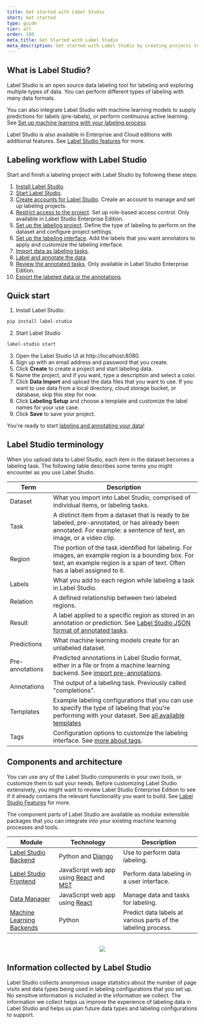 ```yaml
---
title: Get started with Label Studio
short: Get started
type: guide
tier: all
order: 100
meta_title: Get Started with Label Studio
meta_description: Get started with Label Studio by creating projects to label and annotate data for machine learning and data science models.
---
```


## What is Label Studio?

Label Studio is an open source data labeling tool for labeling and exploring multiple types of data. You can perform different types of labeling with many data formats. 

You can also integrate Label Studio with machine learning models to supply predictions for labels (pre-labels), or perform continuous active learning. See [Set up machine learning with your labeling process](ml.html). 

Label Studio is also available in Enterprise and Cloud editions with additional features. See [Label Studio features](label_studio_compare.html) for more.

## Labeling workflow with Label Studio

Start and finish a labeling project with Label Studio by following these steps:

1. [Install Label Studio](install.html).
2. [Start Label Studio](start.html).
2. [Create accounts for Label Studio](signup.html). Create an account to manage and set up labeling projects.
3. <i class='ent'></i> [Restrict access to the project](manage_users.html). Set up role-based access control. Only available in Label Studio Enterprise Edition.
4. [Set up the labeling project](setup_project.html). Define the type of labeling to perform on the dataset and configure project settings.
5. [Set up the labeling interface](setup.html). Add the labels that you want annotators to apply and customize the labeling interface. 
6. [Import data as labeling tasks](tasks.html).
7. [Label and annotate the data](labeling.html). 
8. <i class='ent'></i> [Review the annotated tasks](quality.html). Only available in Label Studio Enterprise Edition.
9. [Export the labeled data or the annotations](export.html).


## Quick start

1. Install Label Studio:
```bash
pip install label-studio
```
2. Start Label Studio
```bash
label-studio start
```
3. Open the Label Studio UI at http://localhost:8080. 
4. Sign up with an email address and password that you create.
5. Click **Create** to create a project and start labeling data.
6. Name the project, and if you want, type a description and select a color.
7. Click **Data Import** and upload the data files that you want to use. If you want to use data from a local directory, cloud storage bucket, or database, skip this step for now.
8. Click **Labeling Setup** and choose a template and customize the label names for your use case. 
9. Click **Save** to save your project. 

You're ready to start [labeling and annotating your data](labeling.html)!

## Label Studio terminology

When you upload data to Label Studio, each item in the dataset becomes a labeling task. The following table describes some terms you might encounter as you use Label Studio.

| Term | Description |
| --- | --- |
| Dataset | What you import into Label Studio, comprised of individual items, or labeling tasks. |
| Task | A distinct item from a dataset that is ready to be labeled, pre-annotated, or has already been annotated. For example: a sentence of text, an image, or a video clip. |
| Region | The portion of the task identified for labeling. For images, an example region is a bounding box. For text, an example region is a span of text. Often has a label assigned to it. | 
| Labels | What you add to each region while labeling a task in Label Studio. |
| Relation | A defined relationship between two labeled regions. |
| Result | A label applied to a specific region as stored in an annotation or prediction. See [Label Studio JSON format of annotated tasks](export.html#Label-Studio-JSON-format-of-annotated-tasks). |
| Predictions | What machine learning models create for an unlabeled dataset. |
| Pre-annotations | Predicted annotations in Label Studio format, either in a file or from a machine learning backend. See [import pre-annotations](predictions.html).
| Annotations | The output of a labeling task. Previously called "completions". |
| Templates | Example labeling configurations that you can use to specify the type of labeling that you're performing with your dataset. See [all available templates](/templates) |
| Tags | Configuration options to customize the labeling interface. See [more about tags](/tags). |

## Components and architecture
You can use any of the Label Studio components in your own tools, or customize them to suit your needs. Before customizing Label Studio extensively, you might want to review Label Studio Enterprise Edition to see if it already contains the relevant functionality you want to build. See [Label Studio Features](label_studio_compare.html) for more.

The component parts of Label Studio are available as modular extensible packages that you can integrate into your existing machine learning processes and tools. 

| Module | Technology | Description |
| --- | --- | --- | 
| [Label Studio Backend](https://github.com/heartexlabs/label-studio/) | Python and [Django](https://www.djangoproject.com/) | Use to perform data labeling. | 
| [Label Studio Frontend](https://github.com/heartexlabs/label-studio-frontend) | JavaScript web app using [React](https://reactjs.org/) and [MST](https://github.com/mobxjs/mobx-state-tree) | Perform data labeling in a user interface. |
| [Data Manager](https://github.com/heartexlabs/dm2) | JavaScript web app using [React](https://reactjs.org/) | Manage data and tasks for labeling. |
| [Machine Learning Backends](https://github.com/heartexlabs/label-studio-ml-backend) | Python | Predict data labels at various parts of the labeling process. |

<br>
<div style="margin:auto; text-align:center;"><img src="/images/ls-modules-scheme.png" style="opacity: 0.8"/></div>
<!--update to include data manager--> 

## Information collected by Label Studio

Label Studio collects anonymous usage statistics about the number of page visits and data types being used in labeling configurations that you set up. No sensitive information is included in the information we collect. The information we collect helps us improve the experience of labeling data in Label Studio and helps us plan future data types and labeling configurations to support. 


